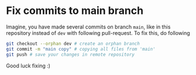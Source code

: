 # Fix commits to main branch
Imagine, you have made several commits on branch `main`, like in this repository instead of `dev` with following pull-request. To fix this, do following
```bash
git checkout --orphan dev # create an orphan branch 
git commit -m "main copy" # copying all files from 'main'
git push # save your changes in remote repository
```
Good luck fixing :)

